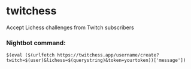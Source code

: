 # twitchess
Accept Lichess challenges from Twitch subscribers

### Nightbot command:

`$(eval ($(urlfetch https://twitchess.app/username/create?twitch=$(user)&lichess=$(querystring)&token=yourtoken))['message'])`